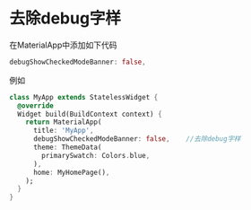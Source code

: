 # 去除debug字样

在MaterialApp中添加如下代码

```dart
debugShowCheckedModeBanner: false,
```



例如

```dart
class MyApp extends StatelessWidget {
  @override
  Widget build(BuildContext context) {
    return MaterialApp(
      title: 'MyApp',
      debugShowCheckedModeBanner: false,	//去除debug字样
      theme: ThemeData(
        primarySwatch: Colors.blue,
      ),
      home: MyHomePage(),
    );
  }
}
```

